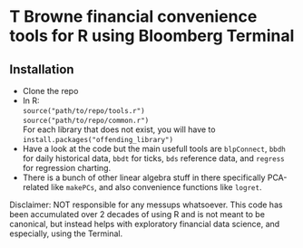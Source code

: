 # T Browne financial convenience tools for R using Bloomberg Terminal #

## Installation
* Clone the repo
* In R:  
  `source("path/to/repo/tools.r")`  
  `source("path/to/repo/common.r")`  
  For each library that does not exist, you will have to `install.packages("offending_library")`  
* Have a look at the code but the main usefull tools are `blpConnect`, `bbdh` for daily historical data, `bbdt` for ticks, `bds` reference data, and `regress` for regression charting.
* There is a bunch of other linear algebra stuff in there specifically PCA-related like `makePCs`, and also convenience functions like `logret`. 

Disclaimer: NOT responsible for any messups whatsoever. This code has been accumulated over 2 decades of using R and is not meant to be canonical, but instead helps with exploratory financial data science, and especially, using the Terminal. 




